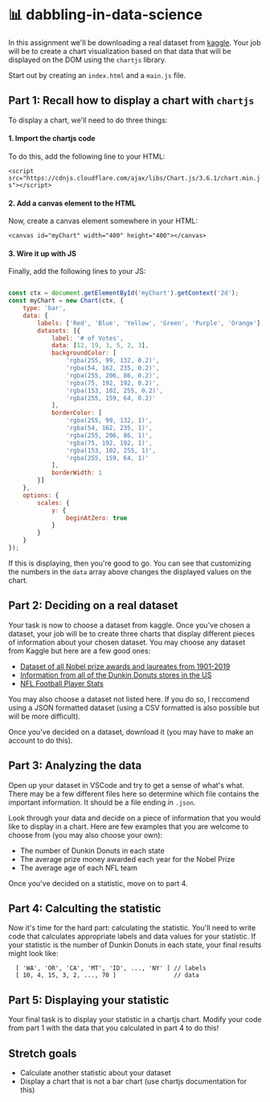 # 📊 dabbling-in-data-science

In this assignment we'll be downloading a real dataset from [kaggle](https://www.kaggle.com/datasets?sort=usability&fileType=json). Your job will be to create a chart visualization based on that data that will be displayed on the DOM using the `chartjs` library.

Start out by creating an `index.html` and a `main.js` file.

## Part 1: Recall how to display a chart with `chartjs`

To display a chart, we'll need to do three things:

#### 1. Import the chartjs code

To do this, add the following line to your HTML:

`<script src="https://cdnjs.cloudflare.com/ajax/libs/Chart.js/3.6.1/chart.min.js"></script>`

#### 2. Add a canvas element to the HTML

Now, create a canvas element somewhere in your HTML:

`<canvas id="myChart" width="400" height="400"></canvas>`

#### 3. Wire it up with JS

Finally, add the following lines to your JS:

```javascript

const ctx = document.getElementById('myChart').getContext('2d');
const myChart = new Chart(ctx, {
    type: 'bar',
    data: {
        labels: ['Red', 'Blue', 'Yellow', 'Green', 'Purple', 'Orange'],
        datasets: [{
            label: '# of Votes',
            data: [12, 19, 3, 5, 2, 3],
            backgroundColor: [
                'rgba(255, 99, 132, 0.2)',
                'rgba(54, 162, 235, 0.2)',
                'rgba(255, 206, 86, 0.2)',
                'rgba(75, 192, 192, 0.2)',
                'rgba(153, 102, 255, 0.2)',
                'rgba(255, 159, 64, 0.2)'
            ],
            borderColor: [
                'rgba(255, 99, 132, 1)',
                'rgba(54, 162, 235, 1)',
                'rgba(255, 206, 86, 1)',
                'rgba(75, 192, 192, 1)',
                'rgba(153, 102, 255, 1)',
                'rgba(255, 159, 64, 1)'
            ],
            borderWidth: 1
        }]
    },
    options: {
        scales: {
            y: {
                beginAtZero: true
            }
        }
    }
});

```

If this is displaying, then you're good to go. You can see that customizing the numbers in the `data` array above changes the displayed values on the chart.

## Part 2: Deciding on a real dataset

Your task is now to choose a dataset from kaggle. Once you've chosen a dataset, your job will be to create three charts that display different pieces of information about your chosen dataset. You may choose any dataset from Kaggle but here are a few good ones:

* [Dataset of all Nobel prize awards and laureates from 1901-2019](https://www.kaggle.com/imdevskp/nobel-prize)
* [Information from all of the Dunkin Donuts stores in the US](https://www.kaggle.com/jpbulman/usa-dunkin-donuts-stores)
* [NFL Football Player Stats](https://www.kaggle.com/zynicide/nfl-football-player-stats)

You may also choose a dataset not listed here. If you do so, I reccomend using a JSON formatted dataset (using a CSV formatted is also possible but will be more difficult).

Once you've decided on a dataset, download it (you may have to make an account to do this).

## Part 3: Analyzing the data

Open up your dataset in VSCode and try to get a sense of what's what. There may be a few different files here so determine which file contains the important information. It should be a file ending in `.json`.

Look through your data and decide on a piece of information that you would like to display in a chart. Here are few examples that you are welcome to choose from (you may also choose your own):
* The number of Dunkin Donuts in each state
* The average prize money awarded each year for the Nobel Prize
* The average age of each NFL team

Once you've decided on a statistic, move on to part 4.

## Part 4: Calculting the statistic

Now it's time for the hard part: calculating the statistic. You'll need to write code that calculates appropriate labels and data values for your statistic. If your statistic is the number of Dunkin Donuts in each state, your final results might look like:
```
  [ 'WA', 'OR', 'CA', 'MT', 'ID', ..., 'NY' ] // labels
  [ 10, 4, 15, 3, 2, ..., 70 ]                // data
```

## Part 5: Displaying your statistic

Your final task is to display your statistic in a chartjs chart. Modify your code from part 1 with the data that you calculated in part 4 to do this!

## Stretch goals

* Calculate another statistic about your dataset
* Display a chart that is not a bar chart (use chartjs documentation for this)

